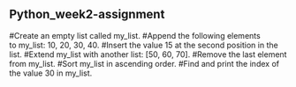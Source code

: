 ## Python_week2-assignment
#Create an empty list called my_list.
#Append the following elements to my_list: 10, 20, 30, 40.
#Insert the value 15 at the second position in the list.
#Extend my_list with another list: [50, 60, 70].
#Remove the last element from my_list.
#Sort my_list in ascending order.
#Find and print the index of the value 30 in my_list.
